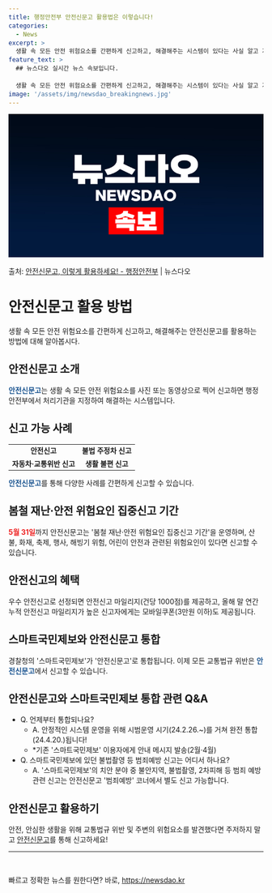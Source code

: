 ```yaml
---
title: 행정안전부 안전신문고 활용법은 이렇습니다!
categories:
  - News
excerpt: >
  생활 속 모든 안전 위험요소를 간편하게 신고하고, 해결해주는 시스템이 있다는 사실 알고 계시나요?지금 바로 …
feature_text: >
  ## 뉴스다오 실시간 뉴스 속보입니다.

  생활 속 모든 안전 위험요소를 간편하게 신고하고, 해결해주는 시스템이 있다는 사실 알고 계시나요?지금 바로 …
image: '/assets/img/newsdao_breakingnews.jpg'
---
```


![뉴스다오 속보](/assets/img/newsdao_breakingnews.jpg)

<p>출처: <a href="https://newsdao.kr/3295" rel="dofollow">안전신문고, 이렇게 활용하세요! - 행정안전부</a> | 뉴스다오</p>

<h1>안전신문고 활용 방법</h1>
<p data-ke-size="size16">생활 속 모든 안전 위험요소를 간편하게 신고하고, 해결해주는 안전신문고를 활용하는 방법에 대해 알아봅시다.</p>

<h2>안전신문고 소개</h2>
<p><b><span style="color: #1a5490;">안전신문고</span></b>는 생활 속 모든 안전 위험요소를 사진 또는 동영상으로 찍어 신고하면 행정안전부에서 처리기관을 지정하여 해결하는 시스템입니다.</p>

<h2>신고 가능 사례</h2>
<table>
  <tr>
    <td style="text-align: center; height: 17px;"><b>안전신고</b></td>
    <td style="text-align: center; height: 17px;"><b>불법 주정차 신고</b></td>
  </tr>
  <tr>
    <td style="text-align: center; height: 17px;"><b>자동차·교통위반 신고</b></td>
    <td style="text-align: center; height: 17px;"><b>생활 불편 신고</b></td>
  </tr>
</table>
<p><b><span style="color: #1a5490;">안전신문고</span></b>를 통해 다양한 사례를 간편하게 신고할 수 있습니다.</p>

<h2>봄철 재난·안전 위험요인 집중신고 기간</h2>
<p><b><span style="color: #ee2323;">5월 31일</span></b>까지 안전신문고는 '봄철 재난·안전 위험요인 집중신고 기간'을 운영하며, 산불, 화재, 축제, 행사, 해빙기 위험, 어린이 안전과 관련된 위험요인이 있다면 신고할 수 있습니다.</p>

<h2>안전신고의 혜택</h2>
<p>우수 안전신고로 선정되면 안전신고 마일리지(건당 1000점)를 제공하고, 올해 말 연간 누적 안전신고 마일리지가 높은 신고자에게는 모바일쿠폰(3만원 이하)도 제공됩니다.</p>

<h2>스마트국민제보와 안전신문고 통합</h2>
<p>경찰청의 '스마트국민제보'가 '안전신문고'로 통합됩니다. 이제 모든 교통법규 위반은 <b><span style="color: #1a5490;">안전신문고</span></b>에서 신고할 수 있습니다.</p>

<h2>안전신문고와 스마트국민제보 통합 관련 Q&A</h2>
<ul>
  <li>Q. 언제부터 통합되나요?
    <ul>
      <li>A. 안정적인 시스템 운영을 위해 시범운영 시기(24.2.26.~)를 거쳐 완전 통합(24.4.20.)됩니다!</li>
      <li>*기존 '스마트국민제보' 이용자에게 안내 메시지 발송(2월·4월)</li>
    </ul>
  </li>
  <li>Q. 스마트국민제보에 있던 불법촬영 등 범죄예방 신고는 어디서 하나요?
    <ul>
      <li>A. '스마트국민제보'의 치안 분야 중 불안지역, 불법촬영, 2차피해 등 범죄 예방 관련 신고는 안전신문고 '범죄예방' 코너에서 별도 신고 가능합니다.</li>
    </ul>
  </li>
</ul>

<h2>안전신문고 활용하기</h2>
<p>안전, 안심한 생활을 위해 교통법규 위반 및 주변의 위험요소를 발견했다면 주저하지 말고 <a href="https://newsdao.kr/3295">안전신문고</a>를 통해 신고하세요!</p>

<hr>
<p data-ke-size="size16">&nbsp;</p> 

빠르고 정확한 뉴스를 원한다면? 바로, <a href="https://newsdao.kr" rel="dofollow">https://newsdao.kr</a>


